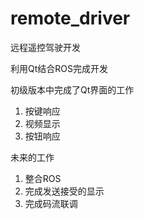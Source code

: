 # remote_driver
远程遥控驾驶开发


利用Qt结合ROS完成开发 


初级版本中完成了Qt界面的工作

1. 按键响应
2. 视频显示
3. 按钮响应


未来的工作  

1. 整合ROS
2. 完成发送接受的显示
3. 完成码流联调
